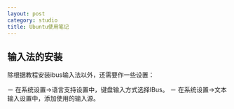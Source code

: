 ```yaml
---
layout: post
category: studio
title: Ubuntu使用笔记 
---
```


## 输入法的安装

除根据教程安装ibus输入法以外，还需要作一些设置：

－ 在系统设置->语言支持设置中，键盘输入方式选择IBus。
－ 在系统设置->文本输入设置中，添加使用的输入源。 
